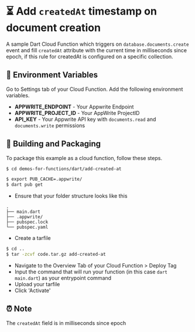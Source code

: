# ⏳ Add `createdAt` timestamp on document creation 
A sample Dart Cloud Function which triggers on `database.documents.create` event and fill `createdAt` attribute with the current time in milliseconds since epoch, if this rule for createdAt is configured on a specific collection.

## 📝 Environment Variables
Go to Settings tab of your Cloud Function. Add the following environment variables.

* **APPWRITE_ENDPOINT** - Your Appwrite Endpoint
* **APPWRITE_PROJECT_ID** - Your AppWrite ProjectID
* **API_KEY** - Your Appwrite API key with `documents.read` and `documents.write` permissions

## 🚀 Building and Packaging

To package this example as a cloud function, follow these steps.

```bash
$ cd demos-for-functions/dart/add-created-at

$ export PUB_CACHE=.appwrite/
$ dart pub get

```
* Ensure that your folder structure looks like this 
```
.
├── main.dart
├── .appwrite/
├── pubspec.lock
└── pubspec.yaml
```

* Create a tarfile

```bash
$ cd ..
$ tar -zcvf code.tar.gz add-created-at
```

* Navigate to the Overview Tab of your Cloud Function > Deploy Tag
* Input the command that will run your function (in this case `dart main.dart`) as your entrypoint command
* Upload your tarfile 
* Click 'Activate'

## ⏰ Note

The `createdAt` field is in milliseconds since epoch